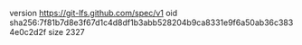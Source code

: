 version https://git-lfs.github.com/spec/v1
oid sha256:7f81b7d8e3f67d1c4d8df1b3abb528204b9ca8331e9f6a50ab36c3834e0c2d2f
size 2327
